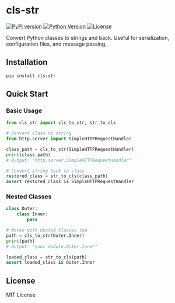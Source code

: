 # cls-str

[![PyPI version](https://img.shields.io/pypi/v/cls-str.svg)](https://pypi.org/project/cls-str/)
[![Python Version](https://img.shields.io/pypi/pyversions/cls-str.svg)](https://pypi.org/project/cls-str/)
[![License](https://img.shields.io/pypi/l/cls-str.svg)](https://opensource.org/licenses/MIT)

Convert Python classes to strings and back. Useful for serialization, configuration files, and message passing.

## Installation

```bash
pip install cls-str
```

## Quick Start

### Basic Usage

```python
from cls_str import cls_to_str, str_to_cls

# Convert class to string
from http.server import SimpleHTTPRequestHandler

class_path = cls_to_str(SimpleHTTPRequestHandler)
print(class_path)
# Output: "http.server.SimpleHTTPRequestHandler"

# Convert string back to class
restored_class = str_to_cls(class_path)
assert restored_class is SimpleHTTPRequestHandler
```

### Nested Classes

```python
class Outer:
    class Inner:
        pass

# Works with nested classes too
path = cls_to_str(Outer.Inner)
print(path)
# Output: "your_module.Outer.Inner"

loaded_class = str_to_cls(path)
assert loaded_class is Outer.Inner
```

## License

MIT License
